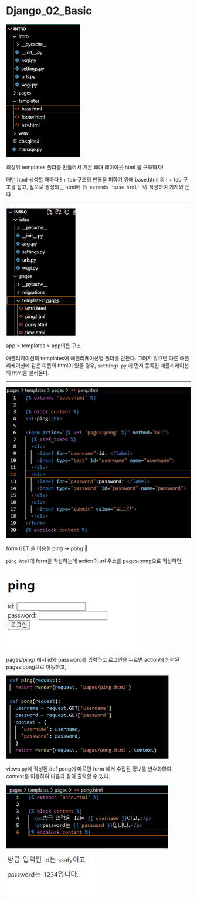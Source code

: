 # Django_02_Basic

<img src="https://github.com/jelee6613/TIL/blob/master/img/image-20220303210609739.png" />

최상위 templates 폴더를 만들어서 기본 뼈대 레이아웃 html 을 구축하자!

매번 html 생성할 때마다 ! + tab 구조의 반복을 피하기 위해 base.html 의 ! + tab 구조를 잡고, 앞으로 생성되는 html에 `{% extends 'base.html' %}` 작성하여 가져와 쓴다.

---

<img src="https://github.com/jelee6613/TIL/blob/master/img/image-20220303210816851.png" />

app > templates > app이름 구조

애플리케이션의 templates에  애플리케이션명 폴더를 만든다. 그러지 않으면 다른 애플리케이션에 같은 이름의 html이 있을 경우, `settings.py` 에 먼저 등록된 애플리케이션의 html을 불러온다.

---

<img src="https://github.com/jelee6613/TIL/blob/master/img/image-20220303211236289.png" />

form GET 을 이용한 ping -> pong :ping_pong:

`ping.html`에 form을 작성하는데 action의 url 주소를 pages:pong으로 작성하면, 

<img src="https://github.com/jelee6613/TIL/blob/master/img/image-20220303212213641.png" />

pages/ping/ 에서 id와 password를 입력하고 로그인을 누르면 action에 입력된 pages:pong으로 이동하고, 

<img src="https://github.com/jelee6613/TIL/blob/master/img/image-20220303211304610.png" />

views.py에 작성된 def pong에 따르면 form 에서 수집된 정보를 변수화하여 context를 이용하여 다음과 같이 출력할 수 있다.

<img src="https://github.com/jelee6613/TIL/blob/master/img/image-20220303212418473.png" />



<img src="https://github.com/jelee6613/TIL/blob/master/img/image-20220303212428466.png" />
